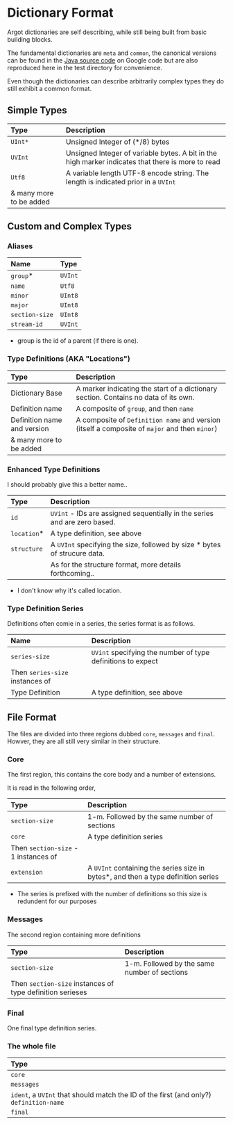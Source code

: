 Dictionary Format
=======================

Argot dictionaries are self describing, while still being built from basic building blocks.

The fundamental dictionaries are `meta` and `common`, the canonical versions can be found in the [Java source code](https://code.google.com/p/argot/) on Google code but are also reproduced here in the test directory for convenience.

Even though the dictionaries can describe arbitrarily complex types they do still exhibit a common format.


## Simple Types

| Type    | Description
|:------- |:--------- |
| `UInt*` | Unsigned Integer of (*/8) bytes
| `UVInt` | Unsigned Integer of variable bytes. A bit in the high marker indicates that there is more to read
| `Utf8`  | A variable length UTF-8 encode string. The length is indicated prior in a `UVInt`
| & many more to be added



## Custom and Complex Types


### Aliases

| Name            | Type
|:--------------- |:--------- |
| `group`*        | `UVInt`
| `name`          | `Utf8`
| `minor`         | `UInt8`
| `major`         | `UInt8`
| `section-size`  | `UInt8`
| `stream-id`     | `UVInt`

* group is the id of a parent (if there is one).

### Type Definitions (AKA "Locations")

| Type                        | Description
|:--------------------------- |:--------- |
| Dictionary Base             | A marker indicating the start of a dictionary section. Contains no data of its own.
| Definition name             | A composite of `group`, and then `name`
| Definition name and version | A composite of `Definition name` and version (itself a composite of `major` and then `minor`)
| & many more to be added



### Enhanced Type Definitions

I should probably give this a better name..

| Type            | Description
|:--------------- |:--------- |
| `id`            | `UVint` - IDs are assigned sequentially in the series and are zero based.
| `location`*     | A type definition, see above
| `structure`     | A `UVInt` specifying the size, followed by size * bytes of strucure data.
|                 | As for the structure format, more details forthcoming..

* I don't know why it's called location.

### Type Definition Series

Definitions often comie in a series, the series format is as follows.

| Name            | Description
|:--------------- |:--------- |
| `series-size`   | `UVint` specifying the number of type definitions to expect
| Then `series-size` instances of
| Type Definition | A type definition, see above


## File Format

The files are divided into three regions dubbed `core`, `messages` and `final`. Howver, they are all still very similar in their structure.

### Core

The first region, this contains the core body and a number of extensions.

It is read in the following order,

| Type            | Description
|:--------------- |:--------- |
| `section-size`  | 1-m. Followed by the same number of sections
| `core`          | A type definition series
| Then `section-size` - 1 instances of
| `extension`     | A `UVInt` containing the series size in bytes*, and then a type definition series


* The series is prefixed with the number of definitions so this size is redundent for our purposes


### Messages

The second region containing more definitions

| Type            | Description
|:--------------- |:--------- |
| `section-size`  | 1-m. Followed by the same number of sections
| Then `section-size` instances of type definition serieses


### Final

One final type definition series.


### The whole file

| Type
|:--------------- |
| `core`
| `messages`
| `ident`, a `UVInt` that should match the ID of the first (and only?) `definition-name`
| `final`
